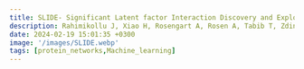 ```yaml
---
title: SLIDE- Significant Latent factor Interaction Discovery and Exploration across biological domains
description: Rahimikollu J, Xiao H, Rosengart A, Rosen A, Tabib T, Zdinak P, He K, Bing X, Bunea F, Wegkamp M, Poholek A, Joglekar A, Lafyatis R, Das J*
date: 2024-02-19 15:01:35 +0300
image: '/images/SLIDE.webp'
tags: [protein_networks,Machine_learning]
---
```

